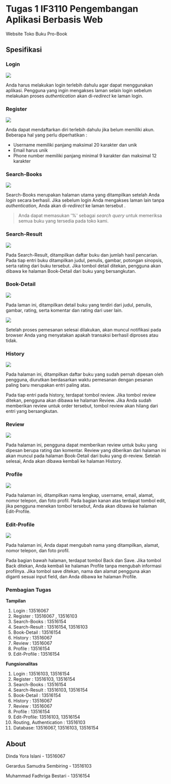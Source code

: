 # Tugas 1 IF3110 Pengembangan Aplikasi Berbasis Web

Website Toko Buku Pro-Book

## Spesifikasi

### Login

![](screenshots/login.png)

Anda harus melakukan login terlebih dahulu agar dapat menggunakan aplikasi. Pengguna yang ingin mengakses laman selain login sebelum melakukan proses *authentication* akan di-*redirect* ke laman login.

### Register

![](screenshots/register.png)

Anda dapat mendaftarkan diri terlebih dahulu jika belum memiliki akun. Beberapa hal yang perlu diperhatikan :

- Username memiliki panjang maksimal 20 karakter dan unik
- Email harus unik
- Phone number memiliki panjang minimal 9 karakter dan maksimal 12 karakter
### Search-Books

![](screenshots/search-book.png)

Search-Books merupakan halaman utama yang ditampilkan setelah Anda *login* secara berhasil. Jika sebelum login Anda mengakses laman lain tanpa *authentication*, Anda akan di-*redirect* ke laman tersebut .

> Anda dapat memasukan '%' sebagai *search query* untuk memeriksa semua buku yang tersedia pada toko kami.

### Search-Result

![](screenshots/search-result.png)

Pada Search-Result, ditampilkan daftar buku dan jumlah hasil pencarian. Pada tiap entri buku ditampilkan judul, penulis, gambar, potongan sinopsis, serta rating dari buku tersebut. Jika tombol detail ditekan, pengguna akan dibawa ke halaman Book-Detail dari buku yang bersangkutan.

### Book-Detail

![](screenshots/book-detail.png)

Pada laman ini, ditampilkan detail buku yang terdiri dari judul, penulis, gambar, rating, serta komentar dan rating dari user lain.


![](screenshots/notification-success.png)

Setelah proses pemesanan selesai dilakukan, akan muncul notifikasi pada browser Anda yang menyatakan apakah transaksi berhasil diproses atau tidak.

### History

![](screenshots/history.png)

Pada halaman ini, ditampilkan daftar buku yang sudah pernah dipesan oleh pengguna, diurutkan berdasarkan waktu pemesanan dengan pesanan paling baru merupakan entri paling atas.

Pada tiap entri pada history, terdapat tombol review. Jika tombol review ditekan, pengguna akan dibawa ke halaman Review. Jika Anda sudah memberikan review untuk order tersebut, tombol review akan hilang dari entri yang bersangkutan.

### Review

![](screenshots/review.png)

Pada halaman ini, pengguna dapat memberikan review untuk buku yang dipesan berupa rating dan komentar. Review yang diberikan dari halaman ini akan muncul pada halaman Book-Detail dari buku yang di-review. Setelah selesai, Anda akan dibawa kembali ke halaman History.

### Profile

![](screenshots/data-profile.png)

Pada halaman ini, ditampilkan nama lengkap, username, email, alamat, nomor telepon, dan foto profil. Pada bagian kanan atas terdapat tombol edit, jika pengguna menekan tombol tersebut, Anda akan dibawa ke halaman Edit-Profile.

### Edit-Profile

![](screenshots/edit-profile.png)

Pada halaman ini, Anda dapat mengubah nama yang ditampilkan, alamat, nomor telepon, dan foto profil.

Pada bagian bawah halaman, terdapat tombol Back dan Save. Jika tombol Back ditekan, Anda kembali ke halaman Profile tanpa mengubah informasi profilnya. Jika tombol save ditekan, nama dan alamat pengguna akan diganti sesuai input field, dan Anda dibawa ke halaman Profile.


### Pembagian Tugas

**Tampilan**

1. Login : 13516067
2. Register : 13516067 , 13516103
3. Search-Books : 13516154
4. Search-Result : 13516154, 13516103
5. Book-Detail : 13516154
6. History : 13516067
7. Review : 13516067
8. Profile : 13516154
9. Edit-Profile : 13516154

**Fungsionalitas**

1. Login :  13516103, 13516154
2. Register :  13516103, 13516154
3. Search-Books : 13516154
4. Search-Result : 13516103, 13516154
5. Book-Detail : 13516154
6. History : 13516067
7. Review : 13516067
8. Profile : 13516154
9. Edit-Profile: 13516103, 13516154
10. Routing, Authentication : 13516103
11. Database: 13516067, 13516103, 13516154

## About

Dinda Yora Islani - 13516067

Gerardus Samudra Sembiring - 13516103

Muhammad Fadhriga Bestari - 13516154
